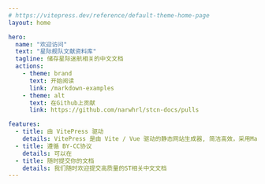 ```yaml
---
# https://vitepress.dev/reference/default-theme-home-page
layout: home

hero:
  name: "欢迎访问"
  text: "星际舰队文献资料库"
  tagline: 储存星际迷航相关的中文文档
  actions:
    - theme: brand
      text: 开始阅读
      link: /markdown-examples
    - theme: alt
      text: 在Github上贡献
      link: https://github.com/narwhrl/stcn-docs/pulls

features:
  - title: 由 VitePress 驱动
    details: VitePress 是由 Vite / Vue 驱动的静态网站生成器, 简洁高效，采用Markdown语法
  - title: 遵循 BY-CC协议
    details: 可以在
  - title: 随时提交你的文档
    details: 我们随时欢迎提交高质量的ST相关中文文档
---
```


